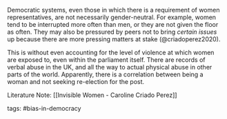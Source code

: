 Democratic systems, even those in which there is a requirement of women representatives, are not necessarily gender-neutral. For example, women tend to be interrupted more often than men, or they are not given the floor as often. They may also be pressured by peers not to bring *certain issues* up because there are more pressing matters at stake (@criadoperez2020). 

This is without even accounting for the level of violence at which women are exposed to, even within the parliament itself. There are records of verbal abuse in the UK, and all the way to actual physical abuse in other parts of the world. Apparently, there is a correlation between being a woman and not seeking re-election for the post. 

Literature Note: [[Invisible Women - Caroline Criado Perez]]

tags: #bias-in-democracy 